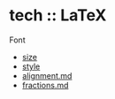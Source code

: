 # tech :: LaTeX

Font
- [size](./font-size.md)
- [style](./font-style.md)
- [alignment.md](./alignment.md)
- [fractions.md](./fractions.md)
